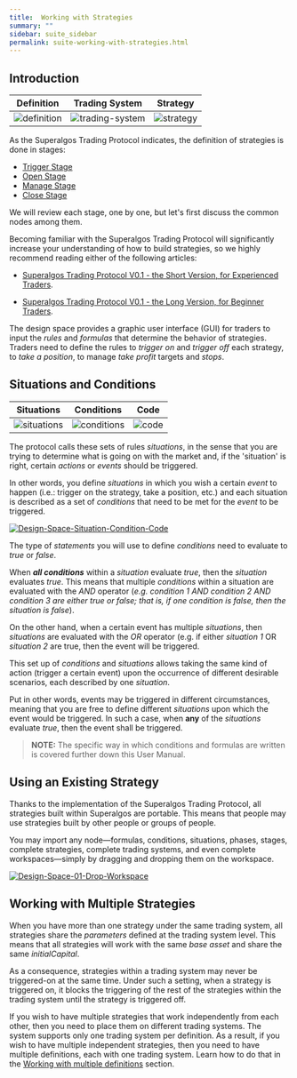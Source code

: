```yaml
---
title:  Working with Strategies
summary: ""
sidebar: suite_sidebar
permalink: suite-working-with-strategies.html
---
```


## Introduction

| Definition | Trading System | Strategy |
| :---: | :---: | :---: |
| ![definition](https://user-images.githubusercontent.com/13994516/70050815-236dca00-15d0-11ea-9c8d-304edd640c8d.png) | ![trading-system](https://user-images.githubusercontent.com/13994516/70053113-07205c00-15d5-11ea-9618-819cf2e5a0e9.png) | ![strategy](https://user-images.githubusercontent.com/13994516/70053683-3be0e300-15d6-11ea-8ac9-6dba0ee0dfbb.png) |

As the Superalgos Trading Protocol indicates, the definition of strategies is done in stages:

* <a href="suite-hierarchy-trading-system.html#trigger-stage" data-toggle="tooltip" data-original-title="{{site.data.trading_system.trigger_stage}}">Trigger Stage</a>
* <a href="suite-hierarchy-trading-system.html#open-stage" data-toggle="tooltip" data-original-title="{{site.data.trading_system.open_stage}}">Open Stage</a>
* <a href="suite-hierarchy-trading-system.html#manage-stage" data-toggle="tooltip" data-original-title="{{site.data.trading_system.manage_stage}}">Manage Stage</a>
* <a href="suite-hierarchy-trading-system.html#close-stage" data-toggle="tooltip" data-original-title="{{site.data.trading_system.close_stage}}">Close Stage</a>

We will review each stage, one by one, but let's first discuss the common nodes among them.

Becoming familiar with the Superalgos Trading Protocol will significantly increase your understanding of how to build strategies, so we highly recommend reading either of the following articles:

* [Superalgos Trading Protocol V0.1 - the Short Version, for Experienced Traders](https://medium.com/superalgos/superalgos-protocol-v0-1-the-short-version-for-experienced-traders-86c3fa43f1c0).

* [Superalgos Trading Protocol V0.1 - the Long Version, for Beginner Traders](https://medium.com/superalgos/superalgos-protocol-v0-1-the-long-version-for-beginner-traders-f293f1cc6c13).

The design space provides a graphic user interface (GUI) for traders to input the _rules_ and _formulas_ that determine the behavior of strategies. Traders need to define the rules to _trigger on_ and _trigger off_ each strategy, to _take a position_, to manage _take profit_ targets and _stops_.

## Situations and Conditions

| Situations | Conditions | Code |
| :---: | :---: | :---: |
| ![situations](https://user-images.githubusercontent.com/13994516/63511799-72409980-c4e2-11e9-8f2a-5bc4a8d9d6ed.png) | ![conditions](https://user-images.githubusercontent.com/13994516/63511800-72d93000-c4e2-11e9-98a2-259c7f0edca2.png) | ![code](https://user-images.githubusercontent.com/13994516/63511802-72d93000-c4e2-11e9-9cbf-df75cc9bbe0b.png) |

The protocol calls these sets of rules _situations_, in the sense that you are trying to determine what is going on with the market and, if the 'situation' is right, certain _actions_ or _events_ should be triggered.

In other words, you define _situations_ in which you wish a certain _event_ to happen (i.e.: trigger on the strategy, take a position, etc.) and each situation is described as a set of _conditions_ that need to be met for the _event_ to be triggered.

[![Design-Space-Situation-Condition-Code](https://user-images.githubusercontent.com/13994516/63052184-fe4d3280-bede-11e9-87b0-7fb67964450c.gif)](https://user-images.githubusercontent.com/13994516/63052184-fe4d3280-bede-11e9-87b0-7fb67964450c.gif)

The type of _statements_ you will use to define _conditions_ need to evaluate to _true_ or _false_.

When ***all conditions*** within a _situation_ evaluate _true_, then the _situation_ evaluates _true_. This means that multiple _conditions_ within a situation are evaluated with the _AND_ operator (_e.g. condition 1 AND condition 2 AND condition 3 are either true or false; that is, if one condition is false, then the situation is false_).

On the other hand, when a certain event has multiple _situations_, then _situations_ are evaluated with the _OR_ operator (e.g. if either _situation 1_ OR _situation 2_ are true, then the event will be triggered.

This set up of _conditions_ and _situations_ allows taking the same kind of action (trigger a certain event) upon the occurrence of different desirable scenarios, each described by one _situation_.

Put in other words, events may be triggered in different circumstances, meaning that you are free to define different _situations_ upon which the event would be triggered. In such a case, when **any** of the _situations_ evaluate _true_, then the event shall be triggered.

> **NOTE:** The specific way in which conditions and formulas are written is covered further down this User Manual.

## Using an Existing Strategy

Thanks to the implementation of the Superalgos Trading Protocol, all strategies built within Superalgos are portable. This means that people may use strategies built by other people or groups of people.

You may import any node—formulas, conditions, situations, phases, stages, complete strategies, complete trading systems, and even complete workspaces—simply by dragging and dropping them on the workspace.

[![Design-Space-01-Drop-Workspace](https://user-images.githubusercontent.com/13994516/67271115-34e49200-f4ba-11e9-9309-e9e7046384a0.gif)](https://user-images.githubusercontent.com/13994516/67271115-34e49200-f4ba-11e9-9309-e9e7046384a0.gif)

## Working with Multiple Strategies

When you have more than one strategy under the same trading system, all strategies share the *parameters* defined at the trading system level. This means that all strategies will work with the same *base asset* and share the same *initialCapital*.

As a consequence, strategies within a trading system may never be triggered-on at the same time. Under such a setting, when a strategy is triggered on, it blocks the triggering of the rest of the strategies within the trading system until the strategy is triggered off.

If you wish to have multiple strategies that work independently from each other, then you need to place them on different trading systems. The system supports only one trading system per definition. As a result, if you wish to have multiple independent strategies, then you need to have multiple definitions, each with one trading system. Learn how to do that in the [Working with multiple definitions](Working-with-Multiple-Definitions) section.
